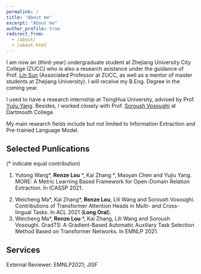 ```yaml
---
permalink: /
title: "About me"
excerpt: "About me"
author_profile: true
redirect_from: 
  - /about/
  - /about.html
---
```


I am now an (third-year) undergraduate student at Zhejiang University City College (ZUCC)  who is also a research asistance under the guidance of Prof. [Lin Sun](https://scholar.google.com/citations?user=48cqMXkAAAAJ&hl=zh-CN) (Associated Professor at ZUCC, as well as a mentor of master students at Zhejiang University). I will receive my B.Eng. Degree in the coming year. 

I used to have a research internship at TsingHua University, advised by Prof. [Yujiu Yang](https://www.researchgate.net/profile/Yujiu-Yang). Besides, I worked closely with Prof. [Soroush Vosoughi](https://www.cs.dartmouth.edu/~soroush/) at Dartmouth College.

My main research fields include but not limited to Information Extraction and Pre-trained Language Model.


## Selected Punlications

(* indicate equal contribution)

1. Yutong Wang\*, **Renze Lou** \*, Kai Zhang \*, Maoyan Chen and Yujiu Yang. MORE: A Metric Learning Based Framework for Open-Domain Relation Extraction. In ICASSP 2021.
<!-- 2. **Renze Lou**\*, Fan Zhang\*, Xiaowei Zhou, Yutong Wang, Minghui Wu, Lin Sun. A Unified Representation Learning Strategy for Open Relation Extraction with Ranked List Loss. In CCL 2021. -->
2. Weicheng Ma\*, Kai Zhang\*, **Renze Lou**, Lili Wang and Soroush Vosoughi. Contributions of Transformer Attention Heads in Multi- and Cross-lingual Tasks. In ACL 2021 (**Long Oral**).
3. Weicheng Ma\*, **Renze Lou** \*, Kai Zhang, Lili Wang and Soroush Vosoughi. GradTS: A Gradient-Based Automatic Auxiliary Task Selection Method Based on Transformer Networks. In EMNLP 2021.

## Services

External Reviewer: EMNLP2021; JISF

